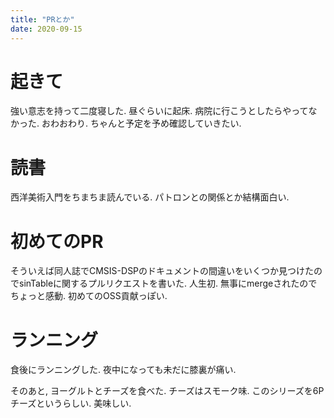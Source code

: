 ```yaml
---
title: "PRとか"
date: 2020-09-15
---
```


# 起きて
強い意志を持って二度寝した. 昼ぐらいに起床. 病院に行こうとしたらやってなかった. おわおわり. ちゃんと予定を予め確認していきたい.

# 読書
西洋美術入門をちまちま読んでいる. パトロンとの関係とか結構面白い.

# 初めてのPR
そういえば同人誌でCMSIS-DSPのドキュメントの間違いをいくつか見つけたのでsinTableに関するプルリクエストを書いた. 人生初. 無事にmergeされたのでちょっと感動. 初めてのOSS貢献っぽい.

# ランニング
食後にランニングした. 夜中になっても未だに膝裏が痛い.

そのあと, ヨーグルトとチーズを食べた. チーズはスモーク味. このシリーズを6Pチーズというらしい. 美味しい.